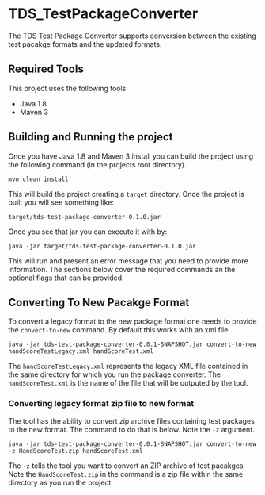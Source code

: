 # TDS_TestPackageConverter
The TDS Test Package Converter supports conversion between the existing test pacakge formats and the updated formats.  

## Required Tools
This project uses the following tools

* Java 1.8
* Maven 3

## Building and Running the project
Once you have Java 1.8 and Maven 3 install you can build the project using the following command (in the projects root directory).

`mvn clean install`

This will build the project creating a `target` directory.  Once the project is built you will see something like:

`target/tds-test-package-converter-0.1.0.jar`

Once you see that jar you can execute it with by:

`java -jar target/tds-test-package-converter-0.1.0.jar`

This will run and present an error message that you need to provide more information.  The sections below cover the required commands an the optional flags that can be provided.

## Converting To New Pacakge Format

To convert a legacy format to the new package format one needs to provide the `convert-to-new` command.  By default this works with an xml file.

`java -jar tds-test-package-converter-0.0.1-SNAPSHOT.jar convert-to-new handScoreTestLegacy.xml handScoreTest.xml`

The `handScoreTestLegacy.xml` represents the legacy XML file contained in the same directory for which you run the package converter.  The `handScoreTest.xml` is the name of the file that will be outputed by the tool.

### Converting legacy format zip file to new format
The tool has the ability to convert zip archive files containing test packages to the new format.  The command to do that is below.  Note the `-z` argument.

`java -jar tds-test-package-converter-0.0.1-SNAPSHOT.jar convert-to-new -z HandScoreTest.zip handScoreTest.xml`

The `-z` tells the tool you want to convert an ZIP archive of test pacakges.  Note the `HandScoreTest.zip` in the command is a zip file within the same directory as you run the project.  


